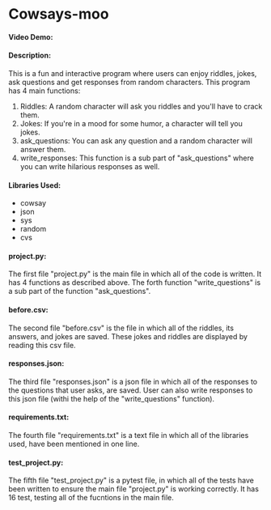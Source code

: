 # Cowsays-moo
#### Video Demo:  <URL HERE>
#### Description:
This is a fun and interactive program where users can enjoy riddles, jokes, ask questions and get responses from random characters. This program has 4 main functions: 
1. Riddles: A random character will ask you riddles and you'll have to crack them.
2. Jokes: If you're in a mood for some humor, a character will tell you jokes.
3. ask_questions: You can ask any question and a random character will answer them.
4. write_responses: This function is a sub part of "ask_questions" where you can write hilarious responses as well.

#### Libraries Used:
- cowsay
- json
- sys
- random
- cvs

#### project.py:
The first file "project.py" is the main file in which all of the code is written. It has 4 functions as described above. The forth function "write_questions" is a sub part of the function "ask_questions". 

#### before.csv:
The second file "before.csv" is the file in which all of the riddles, its answers, and jokes are saved. These jokes and riddles are displayed by reading this csv file.

#### responses.json:
The third file "responses.json" is a json file in which all of the responses to the questions that user asks, are saved. User can also write responses to this json file (withi the help of the "write_questions" function).

#### requirements.txt:
The fourth file "requirements.txt" is a text file in which all of the libraries used, have been mentioned in one line.

#### test_project.py:
The fifth file "test_project.py" is a pytest file, in which all of the tests have been written to ensure the main file "project.py" is working correctly. It has 16 test, testing all of the fucntions in the main file.